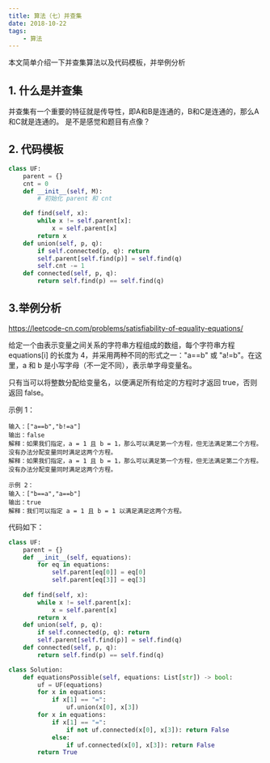 ```yaml
---
title: 算法（七）并查集
date: 2018-10-22
tags:
    - 算法
---
```


本文简单介绍一下并查集算法以及代码模板，并举例分析

<!-- more -->

## 1. 什么是并查集

并查集有一个重要的特征就是传导性，即A和B是连通的，B和C是连通的，那么A和C就是连通的。 是不是感觉和题目有点像？

## 2. 代码模板

```python
class UF:
    parent = {}
    cnt = 0
    def __init__(self, M):
        # 初始化 parent 和 cnt

    def find(self, x):
        while x != self.parent[x]:
            x = self.parent[x]
        return x
    def union(self, p, q):
        if self.connected(p, q): return
        self.parent[self.find(p)] = self.find(q)
        self.cnt -= 1
    def connected(self, p, q):
        return self.find(p) == self.find(q)
```

## 3.举例分析
https://leetcode-cn.com/problems/satisfiability-of-equality-equations/

给定一个由表示变量之间关系的字符串方程组成的数组，每个字符串方程 equations[i] 的长度为 4，并采用两种不同的形式之一："a==b" 或 "a!=b"。在这里，a 和 b 是小写字母（不一定不同），表示单字母变量名。

只有当可以将整数分配给变量名，以便满足所有给定的方程时才返回 true，否则返回 false。 

示例 1：
```
输入：["a==b","b!=a"]
输出：false
解释：如果我们指定，a = 1 且 b = 1，那么可以满足第一个方程，但无法满足第二个方程。没有办法分配变量同时满足这两个方程。
解释：如果我们指定，a = 1 且 b = 1，那么可以满足第一个方程，但无法满足第二个方程。没有办法分配变量同时满足这两个方程。

示例 2：
输入：["b==a","a==b"]
输出：true
解释：我们可以指定 a = 1 且 b = 1 以满足满足这两个方程。
```

代码如下：

```python
class UF:
    parent = {}
    def __init__(self, equations):
        for eq in equations:
            self.parent[eq[0]] = eq[0]
            self.parent[eq[3]] = eq[3]
        
    def find(self, x):
        while x != self.parent[x]:
            x = self.parent[x]
        return x 
    def union(self, p, q):
        if self.connected(p, q): return
        self.parent[self.find(p)] = self.find(q)
    def connected(self, p, q):
        return self.find(p) == self.find(q)

class Solution:
    def equationsPossible(self, equations: List[str]) -> bool:
        uf = UF(equations)
        for x in equations:
            if x[1] == "=":
                uf.union(x[0], x[3])
        for x in equations:
            if x[1] == "=":
                if not uf.connected(x[0], x[3]): return False
            else:
                if uf.connected(x[0], x[3]): return False
        return True
```